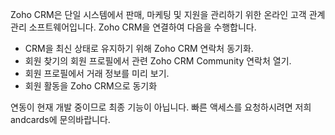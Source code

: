 Zoho CRM은 단일 시스템에서 판매, 마케팅 및 지원을 관리하기 위한 온라인 고객 관계 관리 소프트웨어입니다. Zoho CRM을 연결하여 다음을 수행합니다.

- CRM을 최신 상태로 유지하기 위해 Zoho CRM 연락처 동기화.
- 회원 찾기의 회원 프로필에서 관련 Zoho CRM Community 연락처 열기.
- 회원 프로필에서 거래 정보를 미리 보기.
- 회원 활동을 Zoho CRM으로 동기화

연동이 현재 개발 중이므로 최종 기능이 아닙니다. 빠른 액세스를 요청하시려면 저희 andcards에 문의바랍니다.
